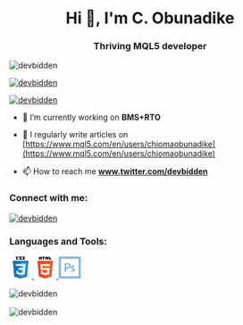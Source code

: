 <h1 align="center">Hi 👋, I'm C. Obunadike</h1>
<h3 align="center">Thriving MQL5 developer</h3>

<p align="left"> <img src="https://komarev.com/ghpvc/?username=devbidden&label=Profile%20views&color=0e75b6&style=flat" alt="devbidden" /> </p>

<p align="left"> <a href="https://github.com/ryo-ma/github-profile-trophy"><img src="https://github-profile-trophy.vercel.app/?username=devbidden" alt="devbidden" /></a> </p>

<p align="left"> <a href="https://twitter.com/devbidden" target="blank"><img src="https://img.shields.io/twitter/follow/devbidden?logo=twitter&style=for-the-badge" alt="devbidden" /></a> </p>

- 🔭 I’m currently working on **BMS+RTO**

- 📝 I regularly write articles on [https://www.mql5.com/en/users/chiomaobunadike](https://www.mql5.com/en/users/chiomaobunadike)

- 📫 How to reach me **www.twitter.com/devbidden**

<h3 align="left">Connect with me:</h3>
<p align="left">
<a href="https://twitter.com/devbidden" target="blank"><img align="center" src="https://raw.githubusercontent.com/rahuldkjain/github-profile-readme-generator/master/src/images/icons/Social/twitter.svg" alt="devbidden" height="30" width="40" /></a>
</p>

<h3 align="left">Languages and Tools:</h3>
<p align="left"> <a href="https://www.w3schools.com/css/" target="_blank" rel="noreferrer"> <img src="https://raw.githubusercontent.com/devicons/devicon/master/icons/css3/css3-original-wordmark.svg" alt="css3" width="40" height="40"/> </a> <a href="https://www.w3.org/html/" target="_blank" rel="noreferrer"> <img src="https://raw.githubusercontent.com/devicons/devicon/master/icons/html5/html5-original-wordmark.svg" alt="html5" width="40" height="40"/> </a> <a href="https://www.photoshop.com/en" target="_blank" rel="noreferrer"> <img src="https://raw.githubusercontent.com/devicons/devicon/master/icons/photoshop/photoshop-line.svg" alt="photoshop" width="40" height="40"/> </a> </p>

<p><img align="center" src="https://github-readme-stats.vercel.app/api/top-langs?username=devbidden&show_icons=true&locale=en&layout=compact" alt="devbidden" /></p>

<p><img align="center" src="https://github-readme-streak-stats.herokuapp.com/?user=devbidden&" alt="devbidden" /></p>
